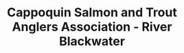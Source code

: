 ---
title: "Cappoquin Salmon and Trout Anglers Association - River Blackwater"
address: "Cappoquin, Waterford"
tel: "NOVAL"
county: "Waterford"
category: "Angling"
type: "Content"
lat: "52.14651107788086"
lng: "-7.847639560699463"
---